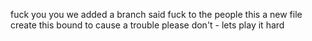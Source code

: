 fuck you you 
we added a branch
said fuck to the people
this a new file create 
this bound to cause a trouble
please don't -
lets play it  hard 
